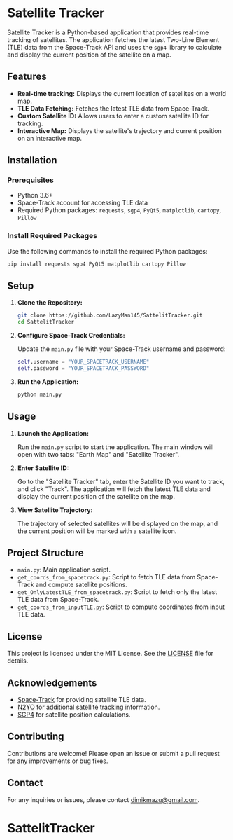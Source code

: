 
# Satellite Tracker

Satellite Tracker is a Python-based application that provides real-time tracking of satellites. The application fetches the latest Two-Line Element (TLE) data from the Space-Track API and uses the `sgp4` library to calculate and display the current position of the satellite on a map.

## Features

- **Real-time tracking:** Displays the current location of satellites on a world map.
- **TLE Data Fetching:** Fetches the latest TLE data from Space-Track.
- **Custom Satellite ID:** Allows users to enter a custom satellite ID for tracking.
- **Interactive Map:** Displays the satellite's trajectory and current position on an interactive map.

## Installation

### Prerequisites

- Python 3.6+
- Space-Track account for accessing TLE data
- Required Python packages: `requests`, `sgp4`, `PyQt5`, `matplotlib`, `cartopy`, `Pillow`

### Install Required Packages

Use the following commands to install the required Python packages:

```bash
pip install requests sgp4 PyQt5 matplotlib cartopy Pillow
```

## Setup

1. **Clone the Repository:**

   ```bash
   git clone https://github.com/LazyMan145/SattelitTracker.git
   cd SattelitTracker
   ```

2. **Configure Space-Track Credentials:**

   Update the `main.py` file with your Space-Track username and password:

   ```python
   self.username = "YOUR_SPACETRACK_USERNAME"
   self.password = "YOUR_SPACETRACK_PASSWORD"
   ```

3. **Run the Application:**

   ```bash
   python main.py
   ```

## Usage

1. **Launch the Application:**
   
   Run the `main.py` script to start the application. The main window will open with two tabs: "Earth Map" and "Satellite Tracker".

2. **Enter Satellite ID:**

   Go to the "Satellite Tracker" tab, enter the Satellite ID you want to track, and click "Track". The application will fetch the latest TLE data and display the current position of the satellite on the map.

3. **View Satellite Trajectory:**

   The trajectory of selected satellites will be displayed on the map, and the current position will be marked with a satellite icon.

## Project Structure

- `main.py`: Main application script.
- `get_coords_from_spacetrack.py`: Script to fetch TLE data from Space-Track and compute satellite positions.
- `get_OnlyLatestTLE_from_spacetrack.py`: Script to fetch only the latest TLE data from Space-Track.
- `get_coords_from_inputTLE.py`: Script to compute coordinates from input TLE data.


## License

This project is licensed under the MIT License. See the [LICENSE](LICENSE) file for details.

## Acknowledgements

- [Space-Track](https://www.space-track.org/) for providing satellite TLE data.
- [N2YO](https://www.n2yo.com/) for additional satellite tracking information.
- [SGP4](https://pypi.org/project/sgp4/) for satellite position calculations.

## Contributing

Contributions are welcome! Please open an issue or submit a pull request for any improvements or bug fixes.

## Contact

For any inquiries or issues, please contact [dimikmazu@gmail.com](mailto:dimikmazu@gmail.com).


# SattelitTracker
